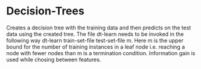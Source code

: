 # Decision-Trees
Creates a decision tree with the training data and then predicts on the test data using the created tree. The file dt-learn needs to be 
invoked in the following way
dt-learn train-set-file test-set-file m.
Here m is the upper bound for the number of training instances in a leaf node i.e. reaching a node with fewer nodes than m is a termination
condition. Information gain is used while chosing between features.
